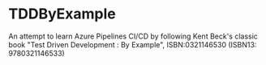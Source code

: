 # TDDByExample
An attempt to learn Azure Pipelines CI/CD by following Kent Beck's classic book "Test Driven Development : By Example", ISBN:0321146530 (ISBN13: 9780321146533)
